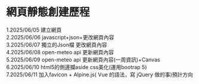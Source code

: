 # 網頁靜態創建歷程
  1.2025/06/05  建立網頁  
  2.2025/06/06  javascript+json+更改網頁內容  
  3.2025/06/07  獨立的Json檔 更改網頁內容  
  4.2025/06/08  open-meteo api 更新網頁內容  
  5.2025/06/09  open-meteo api 更新網頁內容(一周資訊)+Canvas  
  6.2025/06/10  html5的側邊攔aside css美化(運用bootrap 5)  
  7.2025/06/11  加入favicon + Alpine.js( Vue 的語法，寫 jQuery 做的事)預計方向
